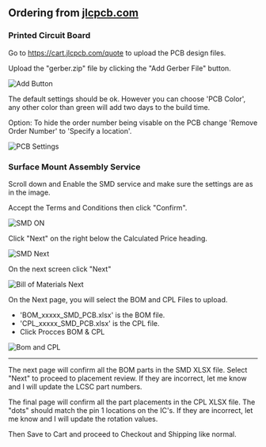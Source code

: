 ## Ordering from [jlcpcb.com](https://jlcpcb.com/)

### Printed Circuit Board

Go to https://cart.jlcpcb.com/quote to upload the PCB design files.

Upload the "gerber.zip" file by clicking the "Add Gerber File" button.

![Add Button](https://github.com/GDWoody/Pixel-Controllers/blob/main/image/add_gerber.png)

The default settings should be ok. However you can choose 'PCB Color', any other color than green will add two days to the build time.

Option: To hide the order number being visable on the PCB change 'Remove Order Number' to 'Specify a location'.

![PCB Settings](https://github.com/GDWoody/Pixel-Controllers/blob/main/image/pcb_settings.png)

### Surface Mount Assembly Service


Scroll down and Enable the SMD service and make sure the settings are as in the image.

Accept the Terms and Conditions then click "Confirm".


![SMD ON](https://github.com/GDWoody/Pixel-Controllers/blob/main/image/smd_select.png)


Click "Next" on the right below the Calculated Price heading.

![SMD Next](https://github.com/GDWoody/Pixel-Controllers/blob/main/image/gerber_next.png)


On the next screen click "Next"

![Bill of Materials Next](https://github.com/GDWoody/Pixel-Controllers/blob/main/image/bill_of_materials.png)


On the Next page, you will select the BOM and CPL Files to upload.

* 'BOM_xxxxx_SMD_PCB.xlsx' is the BOM file.
* 'CPL_xxxxx_SMD_PCB.xlsx' is the CPL file.
* Click Procces BOM & CPL

![Bom and CPL](https://github.com/GDWoody/Pixel-Controllers/blob/main/image/bom_cpl.png)


---

The next page will confirm all the BOM parts in the SMD XLSX file. Select "Next" to proceed to placement review. If they are incorrect, let me know and I will update the LCSC part numbers.



The final page will confirm all the part placements in the CPL XLSX file. The "dots" should match the pin 1 locations on the IC's. If they are incorrect, let me know and I will update the rotation values.



Then Save to Cart and proceed to Checkout and Shipping like normal.